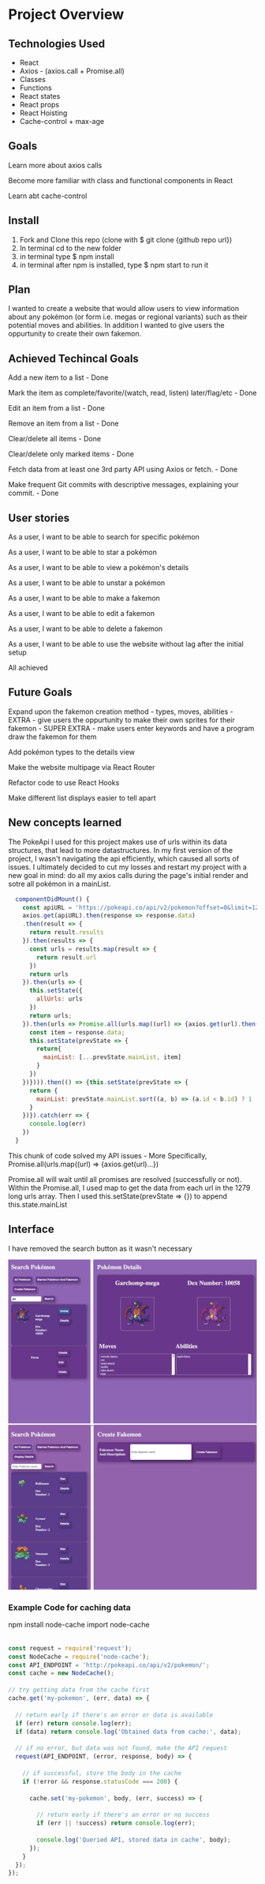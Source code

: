 # Project Overview

## Technologies Used

- React
- Axios - (axios.call + Promise.all)
- Classes
- Functions
- React states
- React props
- React Hoisting
- Cache-control + max-age

## Goals

Learn more about axios calls

Become more familiar with class and functional components in React

Learn abt cache-control

## Install

1. Fork and Clone this repo (clone with $ git clone {github repo url})
2. In terminal cd to the new folder
3. in terminal type $ npm install
4. in terminal after npm is installed, type $ npm start to run it
## Plan

I wanted to create a website that would allow users to view information about any pokémon (or form i.e. megas or regional variants) such as their potential moves and abilities. In addition I wanted to give users the oppurtunity to create their own fakemon.

## Achieved Techincal Goals

Add a new item to a list - Done

Mark the item as complete/favorite/(watch, read, listen) later/flag/etc - Done

Edit an item from a list - Done

Remove an item from a list - Done

Clear/delete all items - Done

Clear/delete only marked items - Done

Fetch data from at least one 3rd party API using Axios or fetch. - Done

Make frequent Git commits with descriptive messages, explaining your commit. - Done

## User stories

As a user, I want to be able to search for specific pokémon

As a user, I want to be able to star a pokémon

As a user, I want to be able to view a pokémon's details

As a user, I want to be able to unstar a pokémon

As a user, I want to be able to make a fakemon

As a user, I want to be able to edit a fakemon

As a user, I want to be able to delete a fakemon

As a user, I want to be able to use the website without lag after the initial setup

All achieved
## Future Goals

Expand upon the fakemon creation method - types, moves, abilities - EXTRA - give users the oppurtunity to make their own sprites for their fakemon - SUPER EXTRA - make users enter keywords and have a program draw the fakemon for them

Add pokémon types to the details view

Make the website multipage via React Router

Refactor code to use React Hooks

Make different list displays easier to tell apart

## New concepts learned

The PokeApi I used for this project makes use of urls within its data structures, that lead to more datastructures. In my first version of the project, I wasn't navigating the api efficiently, which caused all sorts of issues. I ultimately decided to cut my losses and restart my project with a new goal in mind: do all my axios calls during the page's initial render and sotre all pokémon in a mainList. 

```js
  componentDidMount() {
    const apiURL = 'https://pokeapi.co/api/v2/pokemon?offset=0&limit=1279';
    axios.get(apiURL).then(response => response.data)
    .then(result => {
      return result.results
    }).then(results => {
      const urls = results.map(result => {
        return result.url
      })
      return urls
    }).then(urls => {
      this.setState({
        allUrls: urls
      })
      return urls;
    }).then(urls => Promise.all(urls.map((url) => {axios.get(url).then(response => {
      const item = response.data;
      this.setState(prevState => {
        return{
          mainList: [...prevState.mainList, item]
        }
      })
    })}))).then(() => {this.setState(prevState => {
      return {
        mainList: prevState.mainList.sort((a, b) => (a.id < b.id) ? 1 : -1)
      }
    })}).catch(err => {
      console.log(err)
    })
  }
```

This chunk of code solved my API issues - More Specifically, Promise.all(urls.map((url) => {axios.get(url)...})


Promise.all will wait until all promises are resolved (successfully or not). Within the Promise.all, I used map to get the data from each url in the 1279 long urls array. Then I used this.setState(prevState => {}) to append this.state.mainList
## Interface

I have removed the search button as it wasn't necessary

![Interface Image 1](public/Interface1.png)
![Interface Image 2](public/Interface2.png)

### Example Code for caching data

npm install node-cache
import node-cache
```js

const request = require('request');
const NodeCache = require('node-cache');
const API_ENDPOINT = 'http://pokeapi.co/api/v2/pokemon/';
const cache = new NodeCache();

// try getting data from the cache first
cache.get('my-pokemon', (err, data) => {
  
  // return early if there's an error or data is available
  if (err) return console.log(err);
  if (data) return console.log('Obtained data from cache:', data);

  // if no error, but data was not found, make the API request
  request(API_ENDPOINT, (error, response, body) => {
    
    // if successful, store the body in the cache
    if (!error && response.statusCode === 200) {
      
      cache.set('my-pokemon', body, (err, success) => {
        
        // return early if there's an error or no success
        if (err || !success) return console.log(err);
        
        console.log('Queried API, stored data in cache', body);
      });
    }
  });
});
```